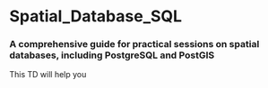 # Spatial_Database_SQL
### A comprehensive guide for practical sessions on spatial databases, including PostgreSQL and PostGIS
This TD will help you 
